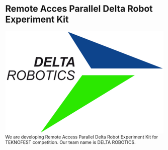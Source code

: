 # Remote Acces Parallel Delta Robot Experiment Kit
![alt text](https://github.com/allefenes/ParallelDeltaRobot/blob/main/logo/logo.png)
We are developing Remote Access Parallel Delta Robot Experiment Kit for TEKNOFEST competition. Our team name is DELTA ROBOTICS.

